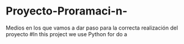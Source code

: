 # Proyecto-Proramaci-n-
Medios en los que vamos a dar paso para la correcta realización del proyecto 
#In this project we use Python for do a
